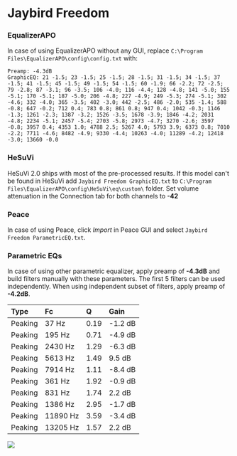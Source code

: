 # Jaybird Freedom

### EqualizerAPO
In case of using EqualizerAPO without any GUI, replace `C:\Program Files\EqualizerAPO\config\config.txt`
with:
```
Preamp: -4.3dB
GraphicEQ: 21 -1.5; 23 -1.5; 25 -1.5; 28 -1.5; 31 -1.5; 34 -1.5; 37 -1.5; 41 -1.5; 45 -1.5; 49 -1.5; 54 -1.5; 60 -1.9; 66 -2.2; 72 -2.5; 79 -2.8; 87 -3.1; 96 -3.5; 106 -4.0; 116 -4.4; 128 -4.8; 141 -5.0; 155 -5.1; 170 -5.1; 187 -5.0; 206 -4.8; 227 -4.9; 249 -5.3; 274 -5.1; 302 -4.6; 332 -4.0; 365 -3.5; 402 -3.0; 442 -2.5; 486 -2.0; 535 -1.4; 588 -0.8; 647 -0.2; 712 0.4; 783 0.8; 861 0.8; 947 0.4; 1042 -0.3; 1146 -1.3; 1261 -2.3; 1387 -3.2; 1526 -3.5; 1678 -3.9; 1846 -4.2; 2031 -4.8; 2234 -5.1; 2457 -5.4; 2703 -5.8; 2973 -4.7; 3270 -2.6; 3597 -0.8; 3957 0.4; 4353 1.0; 4788 2.5; 5267 4.0; 5793 3.9; 6373 0.8; 7010 -2.2; 7711 -4.6; 8482 -4.9; 9330 -4.4; 10263 -4.0; 11289 -4.2; 12418 -3.0; 13660 -0.0
```

### HeSuVi
HeSuVi 2.0 ships with most of the pre-processed results. If this model can't be found in HeSuVi add
`Jaybird Freedom GraphicEQ.txt` to `C:\Program Files\EqualizerAPO\config\HeSuVi\eq\custom\` folder.
Set volume attenuation in the Connection tab for both channels to **-42**

### Peace
In case of using Peace, click *Import* in Peace GUI and select `Jaybird Freedom ParametricEQ.txt`.

### Parametric EQs
In case of using other parametric equalizer, apply preamp of **-4.3dB** and build filters manually
with these parameters. The first 5 filters can be used independently.
When using independent subset of filters, apply preamp of **-4.2dB**.

| Type    | Fc       |    Q | Gain    |
|:--------|:---------|:-----|:--------|
| Peaking | 37 Hz    | 0.19 | -1.2 dB |
| Peaking | 195 Hz   | 0.71 | -4.9 dB |
| Peaking | 2430 Hz  | 1.29 | -6.3 dB |
| Peaking | 5613 Hz  | 1.49 | 9.5 dB  |
| Peaking | 7914 Hz  | 1.11 | -8.4 dB |
| Peaking | 361 Hz   | 1.92 | -0.9 dB |
| Peaking | 831 Hz   | 1.74 | 2.2 dB  |
| Peaking | 1386 Hz  | 2.95 | -1.7 dB |
| Peaking | 11890 Hz | 3.59 | -3.4 dB |
| Peaking | 13205 Hz | 1.57 | 2.2 dB  |

![](https://raw.githubusercontent.com/jaakkopasanen/AutoEq/master/results/rtings/rtings/Jaybird%20Freedom/Jaybird%20Freedom.png)
